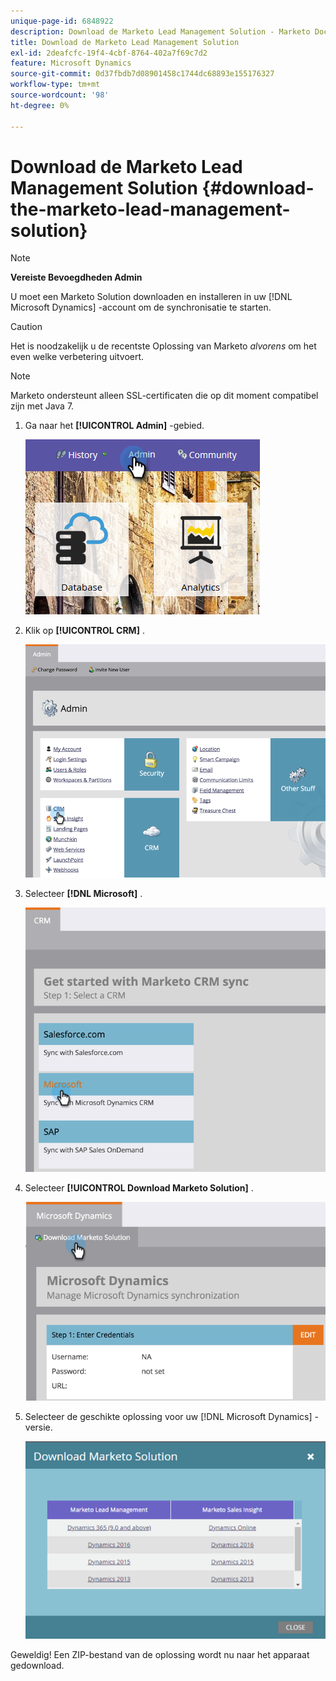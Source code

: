 ```yaml
---
unique-page-id: 6848922
description: Download de Marketo Lead Management Solution - Marketo Docs - Productdocumentatie
title: Download de Marketo Lead Management Solution
exl-id: 2deafcfc-19f4-4cbf-8764-402a7f69c7d2
feature: Microsoft Dynamics
source-git-commit: 0d37fbdb7d08901458c1744dc68893e155176327
workflow-type: tm+mt
source-wordcount: '98'
ht-degree: 0%

---
```


# Download de Marketo Lead Management Solution {#download-the-marketo-lead-management-solution}

>[!NOTE]
>
>**Vereiste Bevoegdheden Admin**

U moet een Marketo Solution downloaden en installeren in uw [!DNL Microsoft Dynamics] -account om de synchronisatie te starten.

>[!CAUTION]
>
>Het is noodzakelijk u de recentste Oplossing van Marketo _alvorens_ om het even welke verbetering uitvoert.

>[!NOTE]
>
>Marketo ondersteunt alleen SSL-certificaten die op dit moment compatibel zijn met Java 7.

1. Ga naar het **[!UICONTROL Admin]** -gebied.

   ![](assets/download-the-marketo-lead-management-solution-1.png)

1. Klik op **[!UICONTROL CRM]** .

   ![](assets/download-the-marketo-lead-management-solution-2.png)

1. Selecteer **[!DNL Microsoft]** .

   ![](assets/download-the-marketo-lead-management-solution-3.png)

1. Selecteer **[!UICONTROL Download Marketo Solution]** .

   ![](assets/download-the-marketo-lead-management-solution-4.png)

1. Selecteer de geschikte oplossing voor uw [!DNL Microsoft Dynamics] -versie.

   ![](assets/download-the-marketo-lead-management-solution-5.png)

Geweldig! Een ZIP-bestand van de oplossing wordt nu naar het apparaat gedownload.
